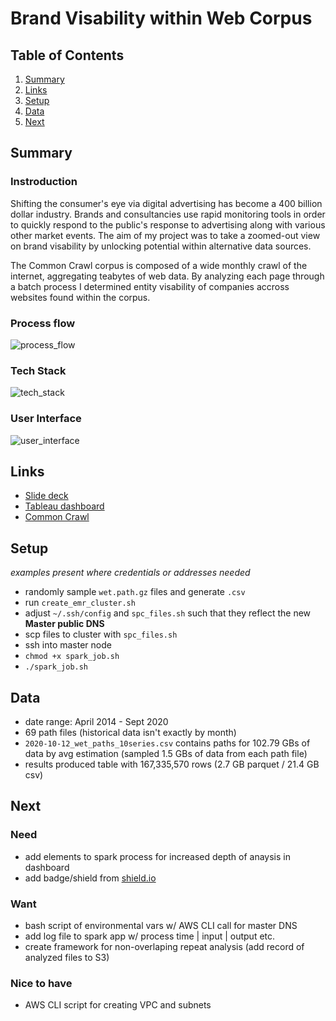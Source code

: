 # Brand Visability within Web Corpus

## Table of Contents
1. [Summary](README.md#summary)
2. [Links](README.md#links)
3. [Setup](README.md#setup)
4. [Data](README.md#data)
5. [Next](README.md#next)

## Summary
### Instroduction
Shifting the consumer's eye via digital advertising has become a 400 billion dollar industry. Brands and consultancies use rapid monitoring tools in order to quickly respond to the public's response to advertising along with various other market events. The aim of my project was to take a zoomed-out view on brand visability by unlocking potential within alternative data sources.

The Common Crawl corpus is composed of a wide monthly crawl of the internet, aggregating teabytes of web data. By analyzing each page through a batch process I determined entity visability of companies accross websites found within the corpus.

### Process flow
![process_flow](https://github.com/william-cass-wright/insight_data_eng/blob/master/images/insight_project_processflow.png)

### Tech Stack
![tech_stack](https://github.com/william-cass-wright/insight_data_eng/blob/master/images/insight_dataeng_techstack.png)  

### User Interface
![user_interface](https://github.com/william-cass-wright/insight_data_eng/blob/master/images/brand_visability_within_web_corpus.png)  

## Links
- [Slide deck](https://docs.google.com/presentation/d/1Snfb07JO33BxOD7dne0vgiSb7Koa0BrrAwoh-_eo1_U/edit?usp=sharing)
- [Tableau dashboard](https://public.tableau.com/profile/will.wright6939#!/vizhome/brand_visability_within_web_corpus/BrandVisabilitywithinWebCorpus?publish=yes)
- [Common Crawl](https://registry.opendata.aws/commoncrawl/)

## Setup
_examples present where credentials or addresses needed_
- randomly sample `wet.path.gz` files and generate `.csv`
- run `create_emr_cluster.sh`
- adjust `~/.ssh/config` and `spc_files.sh` such that they reflect the new __Master public DNS__ 
- scp files to cluster with `spc_files.sh`
- ssh into master node
- `chmod +x spark_job.sh`
- `./spark_job.sh`

## Data
- date range: April 2014 - Sept 2020
- 69 path files (historical data isn't exactly by month)
- `2020-10-12_wet_paths_10series.csv` contains paths for 102.79 GBs of data by avg estimation (sampled 1.5 GBs of data from each path file)
- results produced table with 167,335,570 rows (2.7 GB parquet / 21.4 GB csv)

## Next
### Need
- add elements to spark process for increased depth of anaysis in dashboard
- add badge/shield from [shield.io](https://shields.io/category/platform-support)

### Want
- bash script of environmental vars w/ AWS CLI call for master DNS
- add log file to spark app w/ process time | input | output etc.
- create framework for non-overlaping repeat analysis (add record of analyzed files to S3)

### Nice to have
- AWS CLI script for creating VPC and subnets